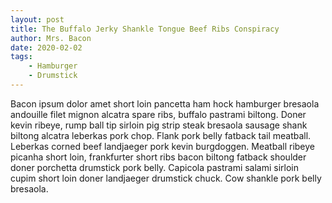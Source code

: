 ```yaml
---
layout: post
title: The Buffalo Jerky Shankle Tongue Beef Ribs Conspiracy
author: Mrs. Bacon
date: 2020-02-02
tags:
    - Hamburger
    - Drumstick
---
```


Bacon ipsum dolor amet short loin pancetta ham hock hamburger bresaola andouille filet mignon alcatra spare ribs, buffalo pastrami biltong. Doner kevin ribeye, rump ball tip sirloin pig strip steak bresaola sausage shank biltong alcatra leberkas pork chop. Flank pork belly fatback tail meatball. Leberkas corned beef landjaeger pork kevin burgdoggen. Meatball ribeye picanha short loin, frankfurter short ribs bacon biltong fatback shoulder doner porchetta drumstick pork belly. Capicola pastrami salami sirloin cupim short loin doner landjaeger drumstick chuck. Cow shankle pork belly bresaola.

